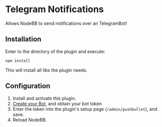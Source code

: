 # Telegram Notifications

Allows NodeBB to send notifications over an TelegramBot!

## Installation

Enter to the directory of the plugin and execute:
	
	npm install

This will install all libs the plugin needs.

## Configuration

1. Install and activate this plugin.
1. [Create your Bot](https://core.telegram.org/bots/), and obtain your bot token
1. Enter the token into the plugin's setup page (`/admin/pushbullet`), and save.
1. Reload NodeBB.
